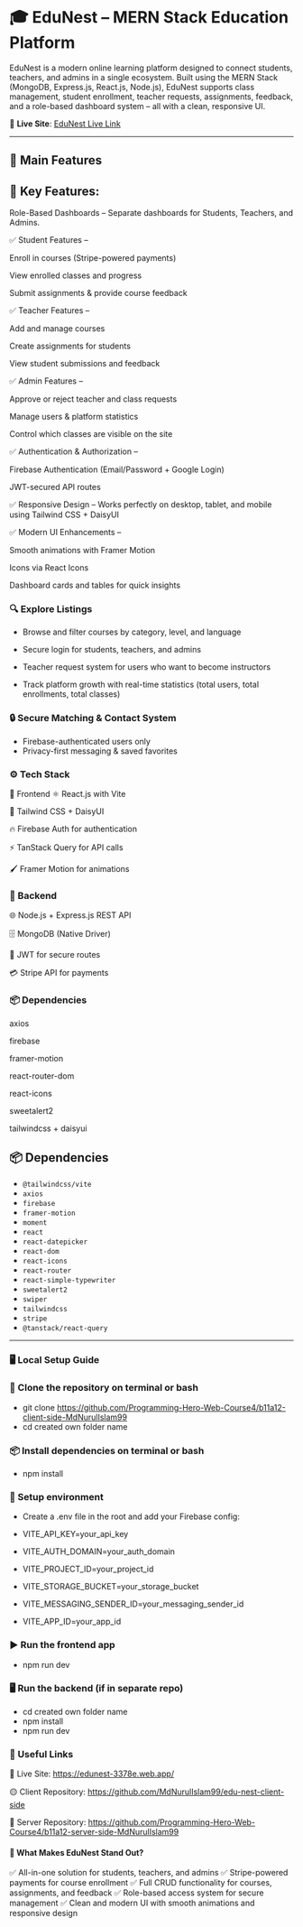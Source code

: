 # 🎓 EduNest – MERN Stack Education Platform

EduNest is a modern online learning platform designed to connect students, teachers, and admins in a single ecosystem. Built using the MERN Stack (MongoDB, Express.js, React.js, Node.js), EduNest supports class management, student enrollment, teacher requests, assignments, feedback, and a role-based dashboard system – all with a clean, responsive UI.

📍 **Live Site**: [EduNest Live Link](https://edunest-3378e.web.app/)

---

## 🚀 Main Features

## 🔑 Key Features:

Role-Based Dashboards – Separate dashboards for Students, Teachers, and Admins.

✅ Student Features –

Enroll in courses (Stripe-powered payments)

View enrolled classes and progress

Submit assignments & provide course feedback

✅ Teacher Features –

Add and manage courses

Create assignments for students

View student submissions and feedback

✅ Admin Features –

Approve or reject teacher and class requests

Manage users & platform statistics

Control which classes are visible on the site

✅ Authentication & Authorization –

Firebase Authentication (Email/Password + Google Login)

JWT-secured API routes

✅ Responsive Design – Works perfectly on desktop, tablet, and mobile using Tailwind CSS + DaisyUI

✅ Modern UI Enhancements –

Smooth animations with Framer Motion

Icons via React Icons

Dashboard cards and tables for quick insights

### 🔍 Explore Listings

- Browse and filter courses by category, level, and language

- Secure login for students, teachers, and admins

- Teacher request system for users who want to become instructors

- Track platform growth with real-time statistics (total users, total enrollments, total classes)

### 🔒 Secure Matching & Contact System

- Firebase-authenticated users only
- Privacy-first messaging & saved favorites

### ⚙️ Tech Stack

🔧 Frontend
⚛ React.js with Vite

🎨 Tailwind CSS + DaisyUI

🔥 Firebase Auth for authentication

⚡ TanStack Query for API calls

🖌 Framer Motion for animations

### 🧰 Backend

🌐 Node.js + Express.js REST API

🗄 MongoDB (Native Driver)

🔑 JWT for secure routes

💳 Stripe API for payments

### 📦 Dependencies

axios

firebase

framer-motion

react-router-dom

react-icons

sweetalert2

tailwindcss + daisyui

## 📦 Dependencies

- `@tailwindcss/vite`
- `axios`
- `firebase`
- `framer-motion`
- `moment`
- `react`
- `react-datepicker`
- `react-dom`
- `react-icons`
- `react-router`
- `react-simple-typewriter`
- `sweetalert2`
- `swiper`
- `tailwindcss`
- `stripe`
- `@tanstack/react-query`

---

### 🖥️ Local Setup Guide

### 📁 Clone the repository on terminal or bash

- git clone https://github.com/Programming-Hero-Web-Course4/b11a12-client-side-MdNurulIslam99
- cd created own folder name

### 📦 Install dependencies on terminal or bash

- npm install

### 🔐 Setup environment

- Create a .env file in the root and add your Firebase config:

- VITE_API_KEY=your_api_key
- VITE_AUTH_DOMAIN=your_auth_domain
- VITE_PROJECT_ID=your_project_id
- VITE_STORAGE_BUCKET=your_storage_bucket
- VITE_MESSAGING_SENDER_ID=your_messaging_sender_id
- VITE_APP_ID=your_app_id

### ▶️ Run the frontend app

- npm run dev

### 🖥️ Run the backend (if in separate repo)

- cd created own folder name
- npm install
- npm run dev

### 🔗 Useful Links

🔴 Live Site: https://edunest-3378e.web.app/

🟡 Client Repository: https://github.com/MdNurulIslam99/edu-nest-client-side

🔵 Server Repository: https://github.com/Programming-Hero-Web-Course4/b11a12-server-side-MdNurulIslam99

#### 🌟 What Makes EduNest Stand Out?

✅ All-in-one solution for students, teachers, and admins
✅ Stripe-powered payments for course enrollment
✅ Full CRUD functionality for courses, assignments, and feedback
✅ Role-based access system for secure management
✅ Clean and modern UI with smooth animations and responsive design
